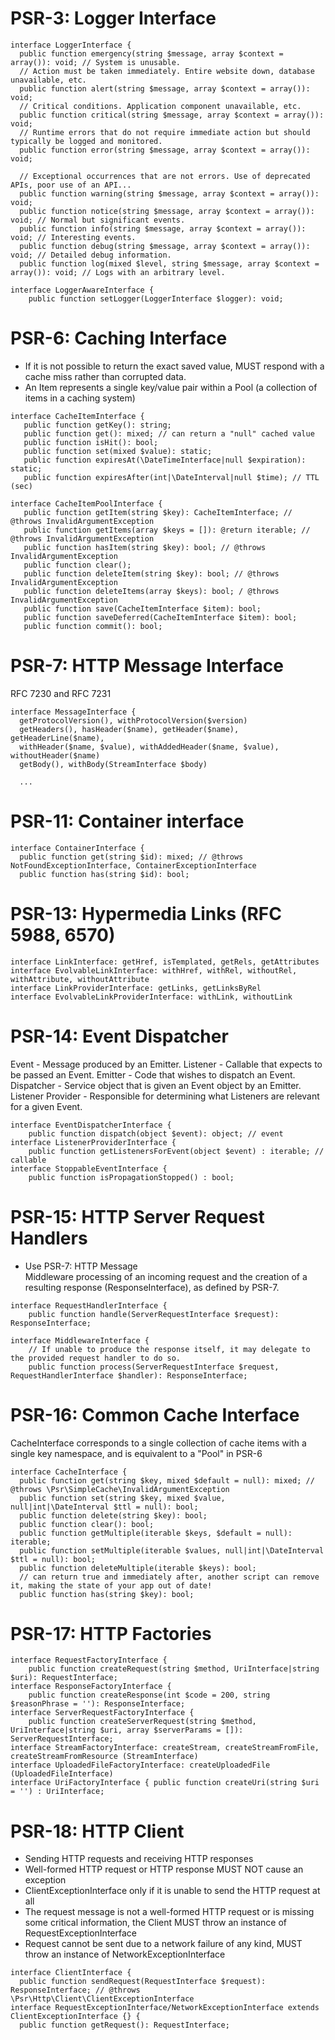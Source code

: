 # PSR-3: Logger Interface
```
interface LoggerInterface {
  public function emergency(string $message, array $context = array()): void; // System is unusable.
  // Action must be taken immediately. Entire website down, database unavailable, etc. 
  public function alert(string $message, array $context = array()): void; 
  // Critical conditions. Application component unavailable, etc.
  public function critical(string $message, array $context = array()): void; 
  // Runtime errors that do not require immediate action but should typically be logged and monitored.
  public function error(string $message, array $context = array()): void; 

  // Exceptional occurrences that are not errors. Use of deprecated APIs, poor use of an API...
  public function warning(string $message, array $context = array()): void; 
  public function notice(string $message, array $context = array()): void; // Normal but significant events.
  public function info(string $message, array $context = array()): void; // Interesting events.
  public function debug(string $message, array $context = array()): void; // Detailed debug information.
  public function log(mixed $level, string $message, array $context = array()): void; // Logs with an arbitrary level.

interface LoggerAwareInterface {
    public function setLogger(LoggerInterface $logger): void;
```

# PSR-6: Caching Interface
- If it is not possible to return the exact saved value, MUST respond with a cache miss rather than corrupted data.
- An Item represents a single key/value pair within a Pool (a collection of items in a caching system)
```
interface CacheItemInterface {
   public function getKey(): string;
   public function get(): mixed; // can return a "null" cached value
   public function isHit(): bool;
   public function set(mixed $value): static;
   public function expiresAt(\DateTimeInterface|null $expiration): static;
   public function expiresAfter(int|\DateInterval|null $time); // TTL (sec)

interface CacheItemPoolInterface {
   public function getItem(string $key): CacheItemInterface; // @throws InvalidArgumentException
   public function getItems(array $keys = []): @return iterable; // @throws InvalidArgumentException
   public function hasItem(string $key): bool; // @throws InvalidArgumentException
   public function clear();
   public function deleteItem(string $key): bool; // @throws InvalidArgumentException
   public function deleteItems(array $keys): bool; / @throws InvalidArgumentException
   public function save(CacheItemInterface $item): bool;
   public function saveDeferred(CacheItemInterface $item): bool;
   public function commit(): bool;
```

# PSR-7: HTTP Message Interface
 RFC 7230 and RFC 7231
```
interface MessageInterface {
  getProtocolVersion(), withProtocolVersion($version)
  getHeaders(), hasHeader($name), getHeader($name), getHeaderLine($name), 
  withHeader($name, $value), withAddedHeader($name, $value), withoutHeader($name)
  getBody(), withBody(StreamInterface $body)
  
  ...
```

# PSR-11: Container interface
```
interface ContainerInterface {
  public function get(string $id): mixed; // @throws NotFoundExceptionInterface, ContainerExceptionInterface
  public function has(string $id): bool;
```

# PSR-13: Hypermedia Links (RFC 5988, 6570)
```
interface LinkInterface: getHref, isTemplated, getRels, getAttributes
interface EvolvableLinkInterface: withHref, withRel, withoutRel, withAttribute, withoutAttribute
interface LinkProviderInterface: getLinks, getLinksByRel
interface EvolvableLinkProviderInterface: withLink, withoutLink
```

# PSR-14: Event Dispatcher
Event - Message produced by an Emitter.
Listener - Callable that expects to be passed an Event. 
Emitter - Code that wishes to dispatch an Event. 
Dispatcher - Service object that is given an Event object by an Emitter. 
Listener Provider - Responsible for determining what Listeners are relevant for a given Event.
```
interface EventDispatcherInterface {
    public function dispatch(object $event): object; // event
interface ListenerProviderInterface {
    public function getListenersForEvent(object $event) : iterable; // callable
interface StoppableEventInterface {
    public function isPropagationStopped() : bool;
```

# PSR-15: HTTP Server Request Handlers
 - Use PSR-7: HTTP Message  
Middleware processing of an incoming request and the creation of a resulting response (ResponseInterface), as defined by PSR-7.
```
interface RequestHandlerInterface {
    public function handle(ServerRequestInterface $request): ResponseInterface;
    
interface MiddlewareInterface {
    // If unable to produce the response itself, it may delegate to the provided request handler to do so.
    public function process(ServerRequestInterface $request, RequestHandlerInterface $handler): ResponseInterface;
```

# PSR-16: Common Cache Interface
CacheInterface corresponds to a single collection of cache items with a single key namespace, and is equivalent to a "Pool" in PSR-6
```
interface CacheInterface {
  public function get(string $key, mixed $default = null): mixed; // @throws \Psr\SimpleCache\InvalidArgumentException
  public function set(string $key, mixed $value, null|int|\DateInterval $ttl = null): bool;
  public function delete(string $key): bool;
  public function clear(): bool;
  public function getMultiple(iterable $keys, $default = null): iterable;
  public function setMultiple(iterable $values, null|int|\DateInterval $ttl = null): bool;
  public function deleteMultiple(iterable $keys): bool;
  // can return true and immediately after, another script can remove it, making the state of your app out of date!
  public function has(string $key): bool;
```

# PSR-17: HTTP Factories
```
interface RequestFactoryInterface {
    public function createRequest(string $method, UriInterface|string $uri): RequestInterface;
interface ResponseFactoryInterface {
    public function createResponse(int $code = 200, string $reasonPhrase = ''): ResponseInterface;
interface ServerRequestFactoryInterface {
    public function createServerRequest(string $method, UriInterface|string $uri, array $serverParams = []): ServerRequestInterface;
interface StreamFactoryInterface: createStream, createStreamFromFile, createStreamFromResource (StreamInterface)
interface UploadedFileFactoryInterface: createUploadedFile (UploadedFileInterface)
interface UriFactoryInterface { public function createUri(string $uri = '') : UriInterface;
```

# PSR-18: HTTP Client
- Sending HTTP requests and receiving HTTP responses
- Well-formed HTTP request or HTTP response MUST NOT cause an exception 
- ClientExceptionInterface only if it is unable to send the HTTP request at all
- The request message is not a well-formed HTTP request or is missing some critical information, the Client MUST throw an instance of RequestExceptionInterface
- Request cannot be sent due to a network failure of any kind, MUST throw an instance of NetworkExceptionInterface
```
interface ClientInterface {
  public function sendRequest(RequestInterface $request): ResponseInterface; // @throws \Psr\Http\Client\ClientExceptionInterface
interface RequestExceptionInterface/NetworkExceptionInterface extends ClientExceptionInterface {} {
  public function getRequest(): RequestInterface;
```
